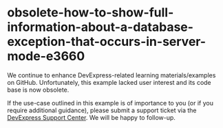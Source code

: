 
# obsolete-how-to-show-full-information-about-a-database-exception-that-occurs-in-server-mode-e3660

We continue to enhance DevExpress-related learning materials/examples on GitHub. Unfortunately, this example lacked user interest and its code base is now obsolete.

If the use-case outlined in this example is of importance to you (or if you require additional guidance), please submit a support ticket via the [DevExpress Support Center](https://supportcenter.devexpress.com/ticket/create?followUpTo=E3660). We will be happy to follow-up.
